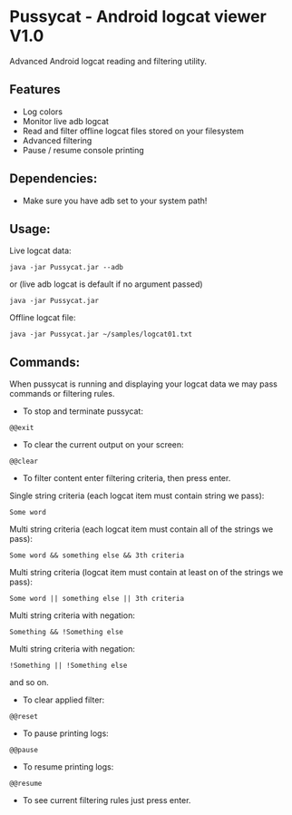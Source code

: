 # Pussycat - Android logcat viewer V1.0

Advanced Android logcat reading and filtering utility.

## Features

- Log colors
- Monitor live adb logcat
- Read and filter offline logcat files stored on your filesystem
- Advanced filtering
- Pause / resume console printing

## Dependencies:

- Make sure you have adb set to your system path!

## Usage:

Live logcat data:
```
java -jar Pussycat.jar --adb
```
or (live adb logcat is default if no argument passed)
```
java -jar Pussycat.jar
```

Offline logcat file:
```
java -jar Pussycat.jar ~/samples/logcat01.txt
```

## Commands:

When pussycat is running and displaying your logcat data we may pass commands or filtering rules.

- To stop and terminate pussycat:
```
@@exit
```

- To clear the current output on your screen:
```
@@clear
```

- To filter content enter filtering criteria, then press enter.

Single string criteria (each logcat item must contain string we pass):
```
Some word
```

Multi string criteria (each logcat item must contain all of the strings we pass):
```
Some word && something else && 3th criteria
```

Multi string criteria (logcat item must contain at least on of the strings we pass):
```
Some word || something else || 3th criteria
```

Multi string criteria with negation:
```
Something && !Something else
```

Multi string criteria with negation:
```
!Something || !Something else
```

and so on.

- To clear applied filter:
```
@@reset
```

- To pause printing logs:
```
@@pause
```

- To resume printing logs:
```
@@resume
```

- To see current filtering rules just press enter.